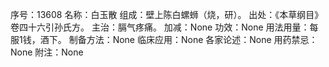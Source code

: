 序号：13608
名称：白玉散
组成：壁上陈白螺蛳（烧，研）。
出处：《本草纲目》卷四十六引孙氏方。
主治：膈气疼痛。
加减：None
功效：None
用法用量：每服1钱，酒下。
制备方法：None
临床应用：None
各家论述：None
用药禁忌：None
附注：None
